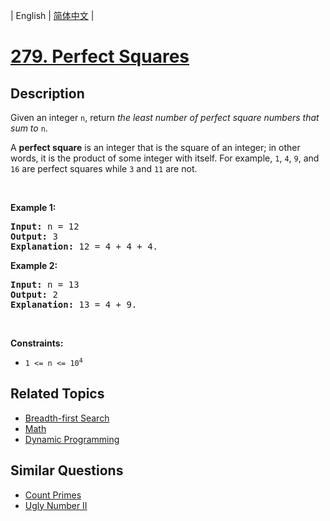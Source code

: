 
| English | [简体中文](README.md) |

# [279. Perfect Squares](https://leetcode-cn.com/problems/perfect-squares/)

## Description

<p>Given an integer <code>n</code>, return <em>the least number of perfect square numbers that sum to</em> <code>n</code>.</p>

<p>A <strong>perfect square</strong> is an integer that is the square of an integer; in other words, it is the product of some integer with itself. For example, <code>1</code>, <code>4</code>, <code>9</code>, and <code>16</code> are perfect squares while <code>3</code> and <code>11</code> are not.</p>

<p>&nbsp;</p>
<p><strong>Example 1:</strong></p>

<pre>
<strong>Input:</strong> n = 12
<strong>Output:</strong> 3
<strong>Explanation:</strong> 12 = 4 + 4 + 4.
</pre>

<p><strong>Example 2:</strong></p>

<pre>
<strong>Input:</strong> n = 13
<strong>Output:</strong> 2
<strong>Explanation:</strong> 13 = 4 + 9.
</pre>

<p>&nbsp;</p>
<p><strong>Constraints:</strong></p>

<ul>
	<li><code>1 &lt;= n &lt;= 10<sup>4</sup></code></li>
</ul>


## Related Topics

- [Breadth-first Search](https://leetcode-cn.com/tag/breadth-first-search)
- [Math](https://leetcode-cn.com/tag/math)
- [Dynamic Programming](https://leetcode-cn.com/tag/dynamic-programming)

## Similar Questions

- [Count Primes](../count-primes/README_EN.md)
- [Ugly Number II](../ugly-number-ii/README_EN.md)
